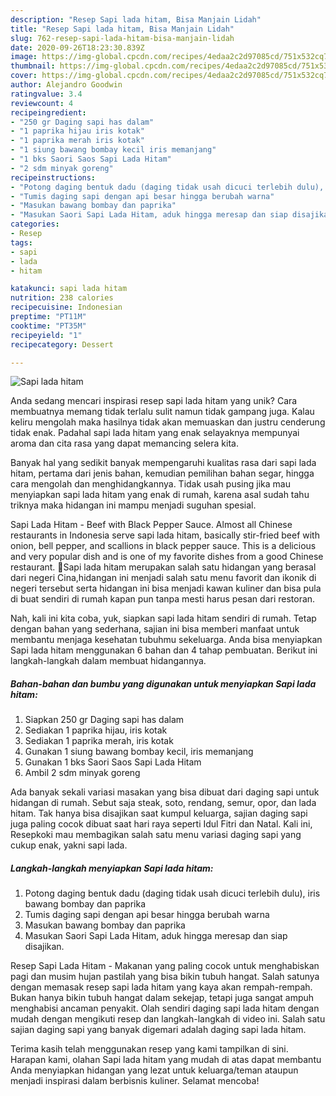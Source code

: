 ```yaml
---
description: "Resep Sapi lada hitam, Bisa Manjain Lidah"
title: "Resep Sapi lada hitam, Bisa Manjain Lidah"
slug: 762-resep-sapi-lada-hitam-bisa-manjain-lidah
date: 2020-09-26T18:23:30.839Z
image: https://img-global.cpcdn.com/recipes/4edaa2c2d97085cd/751x532cq70/sapi-lada-hitam-foto-resep-utama.jpg
thumbnail: https://img-global.cpcdn.com/recipes/4edaa2c2d97085cd/751x532cq70/sapi-lada-hitam-foto-resep-utama.jpg
cover: https://img-global.cpcdn.com/recipes/4edaa2c2d97085cd/751x532cq70/sapi-lada-hitam-foto-resep-utama.jpg
author: Alejandro Goodwin
ratingvalue: 3.4
reviewcount: 4
recipeingredient:
- "250 gr Daging sapi has dalam"
- "1 paprika hijau iris kotak"
- "1 paprika merah iris kotak"
- "1 siung bawang bombay kecil iris memanjang"
- "1 bks Saori Saos Sapi Lada Hitam"
- "2 sdm minyak goreng"
recipeinstructions:
- "Potong daging bentuk dadu (daging tidak usah dicuci terlebih dulu), iris bawang bombay dan paprika"
- "Tumis daging sapi dengan api besar hingga berubah warna"
- "Masukan bawang bombay dan paprika"
- "Masukan Saori Sapi Lada Hitam, aduk hingga meresap dan siap disajikan."
categories:
- Resep
tags:
- sapi
- lada
- hitam

katakunci: sapi lada hitam 
nutrition: 238 calories
recipecuisine: Indonesian
preptime: "PT11M"
cooktime: "PT35M"
recipeyield: "1"
recipecategory: Dessert

---
```



![Sapi lada hitam](https://img-global.cpcdn.com/recipes/4edaa2c2d97085cd/751x532cq70/sapi-lada-hitam-foto-resep-utama.jpg)

Anda sedang mencari inspirasi resep sapi lada hitam yang unik? Cara membuatnya memang tidak terlalu sulit namun tidak gampang juga. Kalau keliru mengolah maka hasilnya tidak akan memuaskan dan justru cenderung tidak enak. Padahal sapi lada hitam yang enak selayaknya mempunyai aroma dan cita rasa yang dapat memancing selera kita.

Banyak hal yang sedikit banyak mempengaruhi kualitas rasa dari sapi lada hitam, pertama dari jenis bahan, kemudian pemilihan bahan segar, hingga cara mengolah dan menghidangkannya. Tidak usah pusing jika mau menyiapkan sapi lada hitam yang enak di rumah, karena asal sudah tahu triknya maka hidangan ini mampu menjadi suguhan spesial.

Sapi Lada Hitam - Beef with Black Pepper Sauce. Almost all Chinese restaurants in Indonesia serve sapi lada hitam, basically stir-fried beef with onion, bell pepper, and scallions in black pepper sauce. This is a delicious and very popular dish and is one of my favorite dishes from a good Chinese restaurant. 🥩Sapi lada hitam merupakan salah satu hidangan yang berasal dari negeri Cina,hidangan ini menjadi salah satu menu favorit dan ikonik di negeri tersebut serta hidangan ini bisa menjadi kawan kuliner dan bisa pula di buat sendiri di rumah kapan pun tanpa mesti harus pesan dari restoran.


Nah, kali ini kita coba, yuk, siapkan sapi lada hitam sendiri di rumah. Tetap dengan bahan yang sederhana, sajian ini bisa memberi manfaat untuk membantu menjaga kesehatan tubuhmu sekeluarga. Anda bisa menyiapkan Sapi lada hitam menggunakan 6 bahan dan 4 tahap pembuatan. Berikut ini langkah-langkah dalam membuat hidangannya.

<!--inarticleads1-->

##### Bahan-bahan dan bumbu yang digunakan untuk menyiapkan Sapi lada hitam:

1. Siapkan 250 gr Daging sapi has dalam
1. Sediakan 1 paprika hijau, iris kotak
1. Sediakan 1 paprika merah, iris kotak
1. Gunakan 1 siung bawang bombay kecil, iris memanjang
1. Gunakan 1 bks Saori Saos Sapi Lada Hitam
1. Ambil 2 sdm minyak goreng


Ada banyak sekali variasi masakan yang bisa dibuat dari daging sapi untuk hidangan di rumah. Sebut saja steak, soto, rendang, semur, opor, dan lada hitam. Tak hanya bisa disajikan saat kumpul keluarga, sajian daging sapi juga paling cocok dibuat saat hari raya seperti Idul Fitri dan Natal. Kali ini, Resepkoki mau membagikan salah satu menu variasi daging sapi yang cukup enak, yakni sapi lada. 

<!--inarticleads2-->

##### Langkah-langkah menyiapkan Sapi lada hitam:

1. Potong daging bentuk dadu (daging tidak usah dicuci terlebih dulu), iris bawang bombay dan paprika
1. Tumis daging sapi dengan api besar hingga berubah warna
1. Masukan bawang bombay dan paprika
1. Masukan Saori Sapi Lada Hitam, aduk hingga meresap dan siap disajikan.


Resep Sapi Lada Hitam - Makanan yang paling cocok untuk menghabiskan pagi dan musim hujan pastilah yang bisa bikin tubuh hangat. Salah satunya dengan memasak resep sapi lada hitam yang kaya akan rempah-rempah. Bukan hanya bikin tubuh hangat dalam sekejap, tetapi juga sangat ampuh menghabisi ancaman penyakit. Olah sendiri daging sapi lada hitam dengan mudah dengan mengikuti resep dan langkah-langkah di video ini. Salah satu sajian daging sapi yang banyak digemari adalah daging sapi lada hitam. 

Terima kasih telah menggunakan resep yang kami tampilkan di sini. Harapan kami, olahan Sapi lada hitam yang mudah di atas dapat membantu Anda menyiapkan hidangan yang lezat untuk keluarga/teman ataupun menjadi inspirasi dalam berbisnis kuliner. Selamat mencoba!

